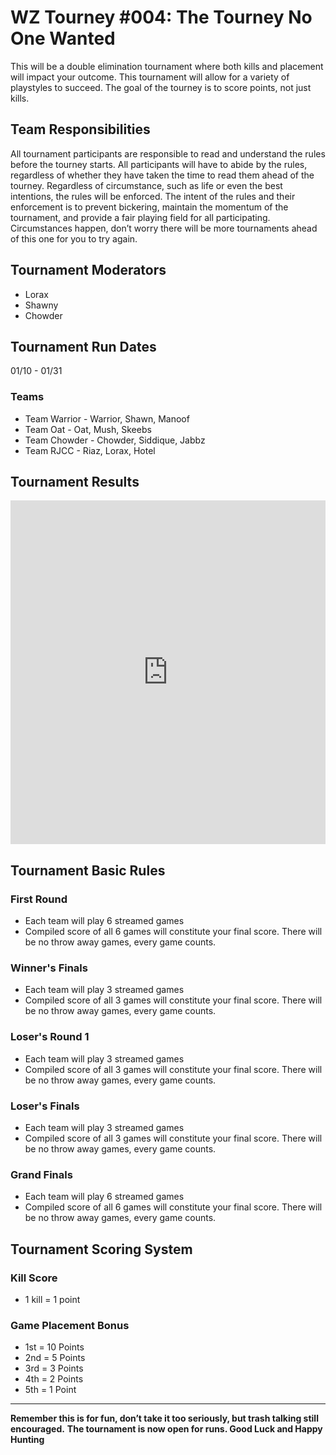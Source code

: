 # WZ Tourney #004: The Tourney No One Wanted

This will be a double elimination tournament where both kills and placement will impact your outcome. This tournament will allow for a variety of playstyles to succeed. The goal of the tourney is to score points, not just kills.

## Team Responsibilities

All tournament participants are responsible to read and understand the rules before the tourney starts. All participants will have to abide by the rules, regardless of whether they have taken the time to read them ahead of the tourney. Regardless of circumstance, such as life or even the best intentions, the rules will be enforced. The intent of the rules and their enforcement is to prevent bickering, maintain the momentum of the tournament, and provide a fair playing field for all participating. Circumstances happen, don’t worry there will be more tournaments ahead of this one for you to try again.

## Tournament Moderators

- Lorax
- Shawny
- Chowder

## Tournament Run Dates

01/10 - 01/31

### Teams

- Team Warrior - Warrior, Shawn, Manoof
- Team Oat - Oat, Mush, Skeebs
- Team  Chowder - Chowder, Siddique, Jabbz
- Team RJCC - Riaz, Lorax, Hotel

## Tournament Results

<iframe src="https://brackethq.com/b/2ywub/embed/" width="100%" height="550" frameborder="0"></iframe>

## Tournament Basic Rules

### First Round

- Each team will play 6 streamed games
- Compiled score of all 6 games will constitute your final score. There will be no throw away games, every game counts.

### Winner's Finals

- Each team will play 3 streamed games
- Compiled score of all 3 games will constitute your final score. There will be no throw away games, every game counts.

### Loser's Round 1

- Each team will play 3 streamed games
- Compiled score of all 3 games will constitute your final score. There will be no throw away games, every game counts.

### Loser's Finals

- Each team will play 3 streamed games
- Compiled score of all  3 games will constitute your final score. There will be no throw away games, every game counts.

### Grand Finals

- Each team will play 6 streamed games
- Compiled score of all 6 games will constitute your final score. There will be no throw away games, every game counts.

## Tournament Scoring System

### Kill Score

- 1 kill = 1 point

### Game Placement Bonus

- 1st = 10 Points
- 2nd = 5 Points
- 3rd = 3 Points
- 4th =  2 Points
- 5th = 1 Point

---

**Remember this is for fun, don’t take it too seriously, but trash talking still encouraged.**
**The tournament is now open for runs. Good Luck and Happy Hunting**
